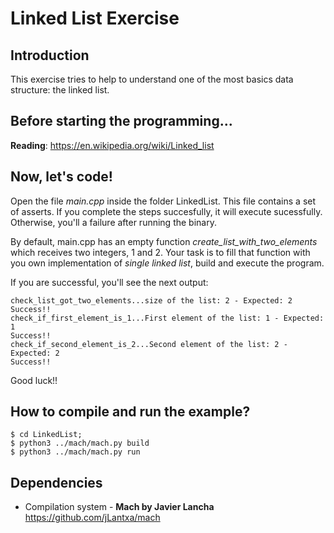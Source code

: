 # Linked List Exercise

## Introduction

This exercise tries to help to understand one of the most basics data structure: the linked list.

## Before starting the programming...

**Reading**: https://en.wikipedia.org/wiki/Linked_list


## Now, let's code!
Open the file *main.cpp* inside the folder LinkedList. This file contains a set of asserts. If you complete the steps succesfully, it will execute sucessfully. Otherwise, you'll a failure after running the binary.

By default, main.cpp has an empty function *create_list_with_two_elements* which receives two integers, 1 and 2. Your task is to fill that function with you own implementation of *single linked list*, build and execute the program.

If you are successful, you'll see the next output:

```
check_list_got_two_elements...size of the list: 2 - Expected: 2
Success!!
check_if_first_element_is_1...First element of the list: 1 - Expected: 1
Success!!
check_if_second_element_is_2...Second element of the list: 2 - Expected: 2
Success!!
```

Good luck!!

## How to compile and run the example?
```
$ cd LinkedList;
$ python3 ../mach/mach.py build
$ python3 ../mach/mach.py run
```

## Dependencies

- Compilation system - **Mach by Javier Lancha** https://github.com/jLantxa/mach